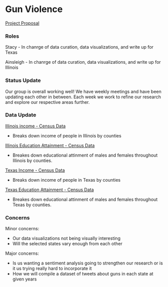# Gun Violence 
[Project Proposal](https://github.com/ainsleighdouglas/Gun-Violence-DH140/blob/main/Group%20Assignments/ProjectProposal.md)

### Roles
Stacy - In chanrge of data curation, data visualizations, and write up for Texas

Ainsleigh - In chanrge of data curation, data visualizations, and write up for Illinois

### Status Update
Our group is overall working well! We have weekly meetings and have been updating each other in between. Each week we work to refine our research and explore our respective areas further.

### Data Update 

[Illinois income - Census Data](https://censusreporter.org/data/table/?table=B19001&geo_ids=04000US17,01000US,050|04000US17&primary_geo_id=04000US17)

- Breaks down income of people in Illinois by counties

[Illinois Education Attainment - Census Data](https://censusreporter.org/data/table/?table=B15002&geo_ids=04000US17,050|04000US17&primary_geo_id=04000US17)

- Breakes down educational attinment of males and females throughout Illinois by counties.

[Texas Income - Census Data](https://censusreporter.org/data/table/?table=B19001&geo_ids=01000US,04000US48,050|04000US48&primary_geo_id=04000US48)

- Breaks down income of people in Texas by counties

[Texas Education Attainment - Census Data](https://censusreporter.org/data/table/?table=B15002&geo_ids=04000US48,050|04000US48&primary_geo_id=04000US48)

- Breakes down educational attinment of males and females throughout Texas by counties.

### Concerns

Minor concerns:
- Our data visualizations not being visually interesting
- Will the selected states vary enough from each other

Major concerns:
- Is us wanting a sentiment analysis going to strengthen our research or is it us trying really hard to incorporate it 
- How we will compile a dataset of tweets about guns in each state at given years
